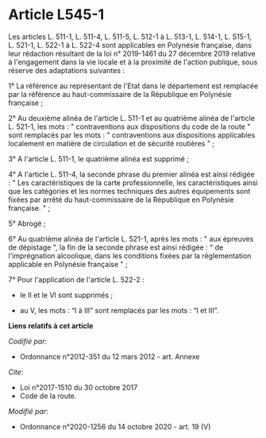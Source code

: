 # Article L545-1

Les articles L. 511-1, L. 511-4, L. 511-5, L. 512-1 à L. 513-1, L. 514-1, L. 515-1, L. 521-1, L. 522-1 à L. 522-4 sont
applicables en Polynésie française, dans leur rédaction résultant de la loi n° 2019-1461 du 27 décembre 2019 relative à
l'engagement dans la vie locale et à la proximité de l'action publique, sous réserve des adaptations suivantes :

1° La référence au représentant de l'Etat dans le département est remplacée par la référence au haut-commissaire de la
République en Polynésie française ;

2° Au deuxième alinéa de l'article L. 511-1 et au quatrième alinéa de l'article L. 521-1, les mots : " contraventions aux
dispositions du code de la route " sont remplacés par les mots : " contraventions aux dispositions applicables localement en
matière de circulation et de sécurité routières " ;

3° A l'article L. 511-1, le quatrième alinéa est supprimé ;

4° A l'article L. 511-4, la seconde phrase du premier alinéa est ainsi rédigée : " Les caractéristiques de la carte
professionnelle, les caractéristiques ainsi que les catégories et les normes techniques des autres équipements sont fixées
par arrêté du haut-commissaire de la République en Polynésie française. " ;

5° Abrogé ;

6° Au quatrième alinéa de l'article L. 521-1, après les mots : " aux épreuves de dépistage ", la fin de la seconde phrase est
ainsi rédigée : " de l'imprégnation alcoolique, dans les conditions fixées par la réglementation applicable en Polynésie
française " ;

7° Pour l'application de l'article L. 522-2 :

- le II et le VI sont supprimés ;

- au V, les mots : “I à III” sont remplacés par les mots : “I et III”.

**Liens relatifs à cet article**

_Codifié par_:

  - Ordonnance n°2012-351 du 12 mars 2012 - art. Annexe

_Cite_:

  - Loi n°2017-1510 du 30 octobre 2017
  - Code de la route.

_Modifié par_:

  - Ordonnance n°2020-1256 du 14 octobre 2020 - art. 19 (V)

